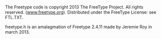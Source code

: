 The Freetype code is copyright 2013 The FreeType Project.
All rights reserved. (www.freetype.org).
Distributed under the FreeType License: see FTL.TXT.

freetype.h is an amalagmation of Freetype 2.4.11 made by Jeremie Roy in march 2013.
